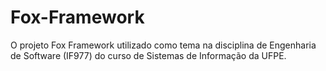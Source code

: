 # Fox-Framework
O projeto Fox Framework utilizado como tema na disciplina de Engenharia de Software (IF977) do curso de Sistemas de Informação da UFPE. 
